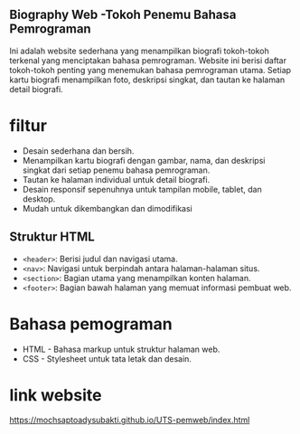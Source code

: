 ## Biography Web -Tokoh Penemu Bahasa Pemrograman ##

Ini adalah website sederhana yang menampilkan biografi tokoh-tokoh terkenal yang menciptakan bahasa pemrograman. Website ini berisi daftar tokoh-tokoh penting yang menemukan bahasa pemrograman utama. Setiap kartu biografi menampilkan foto, deskripsi singkat, dan tautan ke halaman detail biografi.

# filtur #

-	Desain sederhana dan bersih.
-	Menampilkan kartu biografi dengan gambar, nama, dan deskripsi singkat dari setiap penemu bahasa pemrograman.
-	Tautan ke halaman individual untuk detail biografi.
-	Desain responsif sepenuhnya untuk tampilan mobile, tablet, dan desktop.
-	Mudah untuk dikembangkan dan dimodifikasi

## Struktur HTML

- `<header>`: Berisi judul dan navigasi utama.
- `<nav>`: Navigasi untuk berpindah antara halaman-halaman situs.
- `<section>`: Bagian utama yang menampilkan konten halaman.
- `<footer>`: Bagian bawah halaman yang memuat informasi pembuat web.


# Bahasa pemograman #

-	HTML - Bahasa markup untuk struktur halaman web.
-	CSS - Stylesheet untuk tata letak dan desain.

# link website #
https://mochsaptoadysubakti.github.io/UTS-pemweb/index.html
